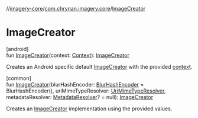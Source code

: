 //[imagery-core](../../index.md)/[com.chrynan.imagery.core](index.md)/[ImageCreator](-image-creator.md)

# ImageCreator

[android]\
fun [ImageCreator](-image-creator.md)(context: [Context](https://developer.android.com/reference/kotlin/android/content/Context.html)): [ImageCreator](-image-creator/index.md)

Creates an Android specific default [ImageCreator](-image-creator/index.md) with the provided [context](-image-creator.md).

[common]\
fun [ImageCreator](index.md#521537467%2FFunctions%2F42137572)(blurHashEncoder: [BlurHashEncoder](-blur-hash-encoder/index.md) = BlurHashEncoder(), uriMimeTypeResolver: [UriMimeTypeResolver](-uri-mime-type-resolver/index.md), metadataResolver: [MetadataResolver](-metadata-resolver/index.md)? = null): [ImageCreator](-image-creator/index.md)

Creates an [ImageCreator](-image-creator/index.md) implementation using the provided values.
